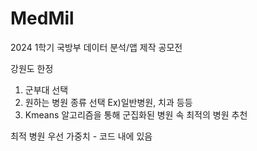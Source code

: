 # MedMil

2024 1학기 국방부 데이터 분석/앱 제작 공모전

강원도 한정
1. 군부대 선택
2. 원하는 병원 종류 선택 Ex)일반병원, 치과 등등
3. Kmeans 알고리즘을 통해 군집화된 병원 속 최적의 병원 추천

최적 병원 우선 가중치 - 코드 내에 있음
